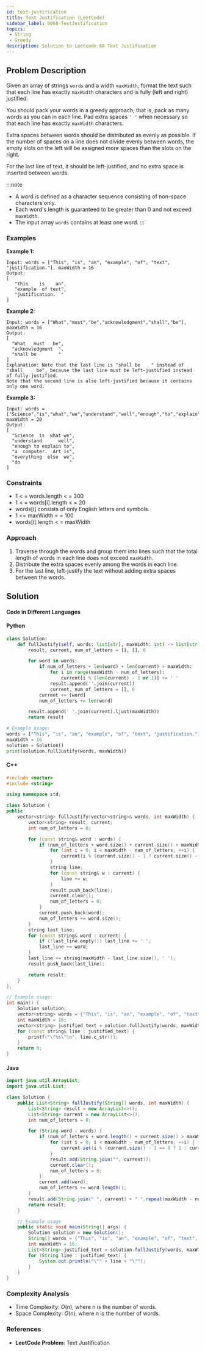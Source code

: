 ```yaml
---
id: text-justification
title: Text Justification (LeetCode)
sidebar_label: 0068-TextJustification
topics:
 - String
 - Greedy
description: Solution to Leetcode 68 Text Justification
---
```


## Problem Description

Given an array of strings `words` and a width `maxWidth`, format the text such that each line has exactly `maxWidth` characters and is fully (left and right) justified.

You should pack your words in a greedy approach; that is, pack as many words as you can in each line. Pad extra spaces `' '` when necessary so that each line has exactly `maxWidth` characters.

Extra spaces between words should be distributed as evenly as possible. If the number of spaces on a line does not divide evenly between words, the empty slots on the left will be assigned more spaces than the slots on the right.

For the last line of text, it should be left-justified, and no extra space is inserted between words.

:::note
- A word is defined as a character sequence consisting of non-space characters only.
- Each word's length is guaranteed to be greater than 0 and not exceed `maxWidth`.
- The input array `words` contains at least one word.
:::

### Examples

**Example 1:**

```
Input: words = ["This", "is", "an", "example", "of", "text", "justification."], maxWidth = 16
Output:
[
   "This    is    an",
   "example  of text",
   "justification.  "
]
```

**Example 2:**

```
Input: words = ["What","must","be","acknowledgment","shall","be"], maxWidth = 16
Output:
[
  "What   must   be",
  "acknowledgment  ",
  "shall be        "
]
Explanation: Note that the last line is "shall be    " instead of "shall     be", because the last line must be left-justified instead of fully-justified.
Note that the second line is also left-justified because it contains only one word.
```

**Example 3:**

```
Input: words = ["Science","is","what","we","understand","well","enough","to","explain","to","a","computer.","Art","is","everything","else","we","do"], maxWidth = 20
Output:
[
  "Science  is  what we",
  "understand      well",
  "enough to explain to",
  "a  computer.  Art is",
  "everything  else  we",
  "do                  "
]
```

### Constraints

- 1 &lt; = words.length &lt; = 300
- 1 &lt; = words[i].length &lt; = 20
- words[i] consists of only English letters and symbols.
- 1 &lt;= maxWidth &lt; = 100
- words[i].length &lt; = maxWidth

### Approach

1. Traverse through the words and group them into lines such that the total length of words in each line does not exceed `maxWidth`.
2. Distribute the extra spaces evenly among the words in each line.
3. For the last line, left-justify the text without adding extra spaces between the words.


## Solution

#### Code in Different Languages

#### Python

```python
class Solution:
    def fullJustify(self, words: list[str], maxWidth: int) -> list[str]:
        result, current, num_of_letters = [], [], 0

        for word in words:
            if num_of_letters + len(word) + len(current) > maxWidth:
                for i in range(maxWidth - num_of_letters):
                    current[i % (len(current) - 1 or 1)] += ' '
                result.append(''.join(current))
                current, num_of_letters = [], 0
            current += [word]
            num_of_letters += len(word)

        result.append(' '.join(current).ljust(maxWidth))
        return result

# Example usage:
words = ["This", "is", "an", "example", "of", "text", "justification."]
maxWidth = 16
solution = Solution()
print(solution.fullJustify(words, maxWidth))
```

#### C++

```cpp
#include <vector>
#include <string>

using namespace std;

class Solution {
public:
    vector<string> fullJustify(vector<string>& words, int maxWidth) {
        vector<string> result, current;
        int num_of_letters = 0;

        for (const string& word : words) {
            if (num_of_letters + word.size() + current.size() > maxWidth) {
                for (int i = 0; i < maxWidth - num_of_letters; ++i) {
                    current[i % (current.size() - 1 ? current.size() - 1 : 1)] += ' ';
                }
                string line;
                for (const string& w : current) {
                    line += w;
                }
                result.push_back(line);
                current.clear();
                num_of_letters = 0;
            }
            current.push_back(word);
            num_of_letters += word.size();
        }
        string last_line;
        for (const string& word : current) {
            if (!last_line.empty()) last_line += ' ';
            last_line += word;
        }
        last_line += string(maxWidth - last_line.size(), ' ');
        result.push_back(last_line);

        return result;
    }
};

// Example usage:
int main() {
    Solution solution;
    vector<string> words = {"This", "is", "an", "example", "of", "text", "justification."};
    int maxWidth = 16;
    vector<string> justified_text = solution.fullJustify(words, maxWidth);
    for (const string& line : justified_text) {
        printf("\"%s\"\n", line.c_str());
    }
    return 0;
}
```

#### Java

```java
import java.util.ArrayList;
import java.util.List;

class Solution {
    public List<String> fullJustify(String[] words, int maxWidth) {
        List<String> result = new ArrayList<>();
        List<String> current = new ArrayList<>();
        int num_of_letters = 0;

        for (String word : words) {
            if (num_of_letters + word.length() + current.size() > maxWidth) {
                for (int i = 0; i < maxWidth - num_of_letters; ++i) {
                    current.set(i % (current.size() - 1 == 0 ? 1 : current.size() - 1), current.get(i % (current.size() - 1 == 0 ? 1 : current.size() - 1)) + " ");
                }
                result.add(String.join("", current));
                current.clear();
                num_of_letters = 0;
            }
            current.add(word);
            num_of_letters += word.length();
        }
        result.add(String.join(" ", current) + " ".repeat(maxWidth - num_of_letters - (current.size() - 1)));
        return result;
    }

    // Example usage
    public static void main(String[] args) {
        Solution solution = new Solution();
        String[] words = {"This", "is", "an", "example", "of", "text", "justification."};
        int maxWidth = 16;
        List<String> justified_text = solution.fullJustify(words, maxWidth);
        for (String line : justified_text) {
            System.out.println("\"" + line + "\"");
        }
    }
}
```

### Complexity Analysis

- Time Complexity: $O(n)$, where n is the number of words.
- Space Complexity: $O(n)$, where n is the number of words.

### References

- **LeetCode Problem**: Text Justification